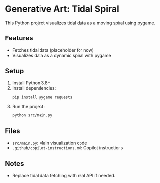 # Generative Art: Tidal Spiral

This Python project visualizes tidal data as a moving spiral using pygame.

## Features
- Fetches tidal data (placeholder for now)
- Visualizes data as a dynamic spiral with pygame

## Setup
1. Install Python 3.8+
2. Install dependencies:
   ```bash
   pip install pygame requests
   ```
3. Run the project:
   ```bash
   python src/main.py
   ```

## Files
- `src/main.py`: Main visualization code
- `.github/copilot-instructions.md`: Copilot instructions

## Notes
- Replace tidal data fetching with real API if needed.
